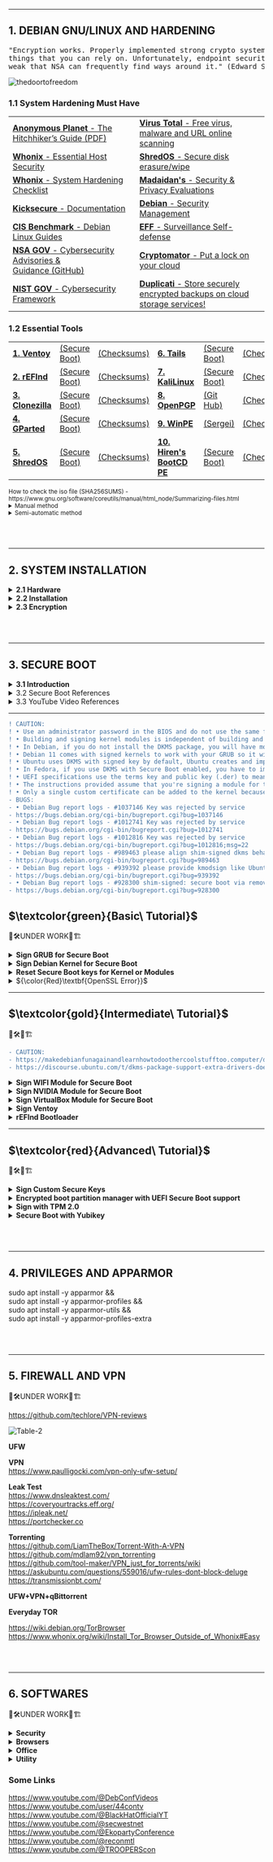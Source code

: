 <hr />

## 1. DEBIAN GNU/LINUX AND HARDENING

<pre>"Encryption works. Properly implemented strong crypto systems are one of the few
things that you can rely on. Unfortunately, endpoint security is so terrifically
weak that NSA can frequently find ways around it." (Edward Snowden)</pre>				

![thedoortofreedom](https://github.com/RENANZG/My-Debian-GNU-Linux/assets/53377291/f24266c3-b530-4586-adaa-55bbd808f7eb)

### 1.1 System Hardening Must Have

<table>
  <tr>
   <td><a href="https://anonymousplanet.org/" target="_blank"><b>Anonymous Planet</b> - The Hitchhiker’s Guide</a><a href="https://anonymousplanet.org/export/guide.pdf" target="_blank">&nbsp(PDF)</a></td>
   <td><a href="https://www.virustotal.com/gui/home/upload" target="_blank"><b>Virus Total</b> - Free virus, malware and URL online scanning</a></td>
  </tr>
   <tr>
  <td><a href="https://www.whonix.org/wiki/Essential_Host_Security" target="_blank"><b>Whonix</b> - Essential Host Security</a></td>
  <td><a href="https://github.com/PartialVolume/shredos.x86_64" target="_blank"><b>ShredOS</b> - Secure disk erasure/wipe</a></td>
  </tr>
  <tr>
  <td><a href="https://www.whonix.org/wiki/System_Hardening_Checklist" target="_blank"><b>Whonix</b> - System Hardening Checklist</a></td>
  <td><a href="https://madaidans-insecurities.github.io/"><b>Madaidan's</b> - Security & Privacy Evaluations</a></td>
  </tr>
  <tr>
  <td><a href="https://www.kicksecure.com/wiki/Documentation" target="_blank"><b>Kicksecure</b> - Documentation</a></td>
    <td><a href="https://wiki.debian.org/SecurityManagement" target="_blank"><b>Debian</b> - Security Management</a></td>
  </tr>
  <tr>
  <td><a href="https://www.cisecurity.org/benchmark/debian_linux" target="_blank"><b>CIS Benchmark</b> - Debian Linux Guides</a></td>
  <td><a href="https://ssd.eff.org/" target="_blank"><b>EFF</b> - Surveillance Self-defense</a></td>
  </tr>
  <tr>
  <td><a href="https://www.nsa.gov/Press-Room/Cybersecurity-Advisories-Guidance" target="_blank"><b>NSA GOV</b> - Cybersecurity Advisories & Guidance</a><a href="https://github.com/nsacyber" target="_blank">&nbsp(GitHub)</a></td>
  <td><a href="https://cryptomator.org/" target="_blank"><b>Cryptomator</b> - Put a lock on your cloud</a></td>
  </tr>
  <tr>
  <td><a href="https://www.nist.gov/cyberframework" target="_blank"><b>NIST GOV</b> - Cybersecurity Framework</a></td>
  <td><a href="https://www.duplicati.com/" target="_blank"><b>Duplicati</b> - Store securely encrypted backups on cloud storage services!</a></td>
    </tr>
</table>

### 1.2 Essential Tools

<table>
  <tr>
    <td><a href="https://www.ventoy.net/en/download.html" target="_blank"><b>1. Ventoy</b></a></td>
    <td><a href="https://www.ventoy.net/en/doc_secure.html" target="_blank">(Secure Boot)</a></td>
    <td><a href="https://www.ventoy.net/en/download.html" target="_blank">(Checksums)</a></td>
     <td><a href="https://tails.net/news/new_domain/index.en.html" target="_blank"><b>6. Tails</b></a></td>
    <td><a href="https://tails.net/contribute/design/UEFI/archive/" target="_blank">(Secure Boot)</a></td>
    <td><a href="https://tails.net/install/index.en.html" target="_blank">(Checksums)</a></td>
  </tr>
<tr>
   <td><a href="http://www.rodsbooks.com/refind/getting.html" target="_blank"><b>2. rEFInd</b></a></td>
    <td><a href="http://www.rodsbooks.com/refind/secureboot.html" target="_blank">(Secure Boot)</a></td>
    <td><a href="https://sourceforge.net/p/refind/code/ci/master/tree/" target="_blank">(Checksums)</a></td> 
    <td><a href="https://www.kali.org/get-kali/#kali-installer-images" target="_blank"><b>7. KaliLinux</b></a></td>
    <td><a href="" target="_blank">(Secure Boot)</a></td>
    <td><a href="" target="_blank">(Checksums)</a></td>
  </tr>
 <tr>
    <td><a href="https://clonezilla.org/downloads.php" target="_blank"><b>3. Clonezilla</b></a></td>
    <td><a href="https://clonezilla.org/downloads.php" target="_blank">(Secure Boot)</a></td>
    <td><a href="https://clonezilla.org/downloads.php" target="_blank">(Checksums)</a></td>
    <td><a href="https://www.openpgp.org/software/" target="_blank"><b>8. OpenPGP</b></a></td>
    <td><a href="https://github.com/OpenPGP/openpgp.org" target="_blank">(Git Hub)</a></td>
    <td><a href="https://keys.openpgp.org/" target="_blank">(Checksums)</a></td>
  </tr>
  <tr>
    <td><a href="https://gparted.org/livecd.php" target="_blank"><b>4. GParted</b></a></td>
    <td><a href="https://gparted.org/download.php" target="_blank">(Secure Boot)</a></td>
    <td><a href="https://gparted.org/gpg-verify.php" target="_blank">(Checksums)</a></td>
    <td><a href="https://learn.microsoft.com/en-us/windows-hardware/manufacture/desktop/winpe-intro?view=windows-11" target="_blank"><b>9. WinPE</b></a></td>
    <td><a href="https://sergeistrelec.name/" target="_blank">(Sergei)</a></td>
    <td><a href="https://sergeistrelec.name/version_history_en.html" target="_blank">(Checksums)</a></td>
  </tr>
  <tr>
    <td><a href="https://github.com/PartialVolume/shredos.x86_64" target="_blank"><b>5. ShredOS</b></a></td>
    <td><a href="" target="_blank">(Secure Boot)</a></td>
    <td><a href="" target="_blank">(Checksums)</a></td>
    <td><a href="https://www.hirensbootcd.org/" target="_blank"><b>10. Hiren's BootCD PE</b></a></td>
    <td><a href="" target="_blank">(Secure Boot)</a></td>
    <td><a href="https://www.hirensbootcd.org/download/" target="_blank">(Checksums)</a></td>
   </tr>
</table>

<sub>
How to check the iso file (SHA256SUMS) - https://www.gnu.org/software/coreutils/manual/html_node/Summarizing-files.html  
<details>
<p></p><summary>Manual method</summary></p>  
<p>The SHA-256 checksum hashes in a file called SHA256SUMS in the same directory listing as the download page.</p>
<p>First open a terminal and go to the correct directory to check a downloaded iso file:  </p>
<p>cd download_directory  </p>
<p>Then run the following command from within the download directory.  </p>
<p>sha256sum name.iso  </p>
<p>sha256sum should then print out a single line after calculating the hash:  </p>
<p>sdd31231c0421be56f39c7a31245c423fgcc3b048ds321a3e83d2c4d714fa9a76 *name.iso  </p>
<p>Compare the hash (the alphanumeric string on left) that your machine calculated with the corresponding hash in the SHA256SUMS file.  </p>
</details>

</table>
<details>
<p><summary>Semi-automatic method</summary></p>  
<p>First download the SHA256SUMS and SHA256SUMS.gpg files to the same directory as the iso. Then run the following commands in a terminal.  </p>
<p>cd download_directory  </p>
<p>sha256sum -c SHA256SUMS 2>&1 | grep OK  </p>
<p>The sha256sum line should output a line such as:  </p>
<p>name.iso: OK  </p>
<p>If the OK for your file appears, that indicates the hash matches.  </p>
</details>  
</sub>

<br></br>

<hr />

## 2. SYSTEM INSTALLATION 

<details>
<summary><b>2.1 Hardware</b></summary>  
<p></p>

• Points to check:

2.1.1 Security		
https://en.wikipedia.org/wiki/Hardware-based_full_disk_encryption    
https://github.com/chipsec/chipsec    

2.1.2 Compatibility
https://linux-hardware.org    
https://github.com/morrownr/USB-WiFi    
https://ryf.fsf.org	
https://www.pine64.org/pinebook-pro
https://frame.work
https://www.powerpc-notebook.org		
	
2.1.3 Performance

2.1.4 Cost benefit

<p></p>
</details>  

<details>
<summary><b>2.2 Installation</b></summary>  
<p></p>

2.2.0 BIOS



2.2.1 Basic Installation Guide

• Using VirtualBox as training for newbies or to test ultra-advanced configurations
"How to Install Debian Linux in VirtualBox on Windows 10 | Beginners Guide | (Buster)"
https://www.youtube.com/watch?v=cx8GzudB6uE   

• Using QEMU    
https://www.qemu.org    
https://wiki.qemu.org/Hosts/Linux#Fedora_Linux_/_Debian_GNU_Linux_/_Ubuntu_Linux_/_Linux_Mint_distributions   

• Quick Installation Guide and Others
http://www.rodsbooks.com/linux-uefi   
https://wiki.debian.org/DontBreakDebian   
https://distrowatch.com    
https://distrowatch.com/table.php?distribution=debian   

2.2.2 Desktop interface

XFCE vs LXQt - Lightweight Linux Desktop Environments   
https://www.youtube.com/watch?v=cs8JW3zDDoI   


2.2.3 Debootstrap    
• Debootstrap    
https://wiki.debian.org/Debootstrap    
• Debian 11.0 Debootstrap | Debian Command Line Install Guide    
https://www.youtube.com/watch?v=oKnkOwdysNs    
• Debian 11.4 ZFS Bootstrap | Debian ZFS Command Line Installation    
https://www.youtube.com/watch?v=7F7Ch-ZkiQU    
• Nilsmeyer - An ansible role for bootstrapping new Debian based systems, including setting up partitions, file systems, encryption (luks), RAID and LVM    
https://github.com/nilsmeyer/ansible-debootstrap    
• Linux Dabbler - Scripts to run after installing debian  
https://github.com/linuxdabbler/debian-install-scripts  


&nbsp; &nbsp; &nbsp; 2.2.3.1 File system: EXT4, XFS, BTRFS AND ZFS    
&nbsp; &nbsp; &nbsp; ![Table-1](https://github.com/RENANZG/My-Debian-GNU-Linux/assets/53377291/c66a4ac6-d9ed-41ea-aaea-60b10e94e5f9)

<br></br>
</details>  

<details>
<summary><b>2.3 Encryption</b></summary> 
<p></p>
	

2.3.1 Encryption    
https://wiki.archlinux.org/title/Security      
https://wiki.archlinux.org/title/Data-at-rest_encryption    
https://en.wikipedia.org/wiki/Disk_encryption#Implementations    
https://csrc.nist.gov/Projects/cryptographic-module-validation-program/fips-140-2   	

2.3.2 Partitioning scenarios: advantages and disadvantages    
https://wiki.archlinux.org/title/dm-crypt/Encrypting_an_entire_system  
https://wiki.archlinux.org/title/dm-crypt/Device_encryption#top-page   

2.3.4 EFI + ENCRYPTED BOOT with USB Key (removable medium) 
-UNDER WORK-

https://tqdev.com/2022-luks-with-usb-unlock   


"Install debian 9 stretch on one encrypted btrfs partition including /boot and booting if via EFI"
https://github.com/rob31415/cryptBoot  

https://github.com/stupidpupil/https-keyscript    

2.3.4 Key File Encryption with USB Key    
-UNDER WORK-
https://github.com/aomgiwjc/Unix-Bootstrap-Installs/wiki/
https://github.com/aomgiwjc/Unix-Bootstrap-Installs.wiki.git
https://cloudkid.fr/unlock-a-luks-partition-with-a-usb-key
https://blog.fidelramos.net/software/unlock-luks-usb-drive
https://www.willhaley.com/blog/unlock-luks-volumes-with-usb-key
https://www.dwarmstrong.org/fde-debian
https://www.cyberciti.biz/hardware/cryptsetup-add-enable-luks-disk-encryption-keyfile-linux





<br></br>
</details>  

<br></br>

<hr />

## 3. SECURE BOOT 

<details>
<summary><b>3.1 Introduction</b></summary>  
<p></p>

    "Most modern systems will ship with SB enabled - they will not run any unsigned code by default, but it is possible to change the firmware configuration to either disable SB or to enroll extra signing keys." "The whole point of Secure Boot is to prevent malware from gaining control of the computer. Therefore, when booting with Secure Boot active, Fedora 18 and later, Ubuntu 16.04 and later, and probably other distributions restrict actions that some Linux users take for granted. For instance, Linux kernel modules must be signed, which complicates use of third-party kernel drivers, such as Nvidia's and AMD/ATI's proprietary video drivers. More recent kernels may, if Secure Boot is active, also check that they were launched from a boot loader that honors Secure Boot, and shut down if this was not the case.    
    To launch a locally-compiled kernel, you must sign it with a MOK and register that MOK with the system. (In both cases, you can register a hash rather than sign the binary; but this approach results in an ever-growing database in NVRAM, which is undesirable.) The extent of such restrictions is entirely up to those who develop and sign the boot loader launched by Shim and the kernel launched by that boot loader, though. Some distributions ship kernels that are relatively unencumbered by added security restrictions.  
    As a practical matter, if you want to use Shim, you have two choices: You can run a distribution that provides its own signed version of Shim, such as Fedora 18 or later or Ubuntu 12.10 or later; or you can run a signed version from such a distribution or from another source, add your own MOK, and sign whatever binaries you like. This first option is quite straightforward if you happen to want to use a distribution that ships with Shim, and it requires little extra elaboration." "If you want to build and run your own kernel (e.g. for development or debugging), then you will obviously end up making binaries that are not signed with the Debian key. If you wish to use those binaries, you will need to either sign them yourself and enroll the key used with MOK or disable SB."    
<p></p>
</details>  

<details>
<summary>3.2 Secure Boot References</summary>  
<ul>
BASIC:
<li>https://www.rodsbooks.com/efi-bootloaders</li>
<li>https://www.rodsbooks.com/efi-bootloaders/secureboot.html</li>
<li>https://www.rodsbooks.com/efi-bootloaders/controlling-sb.html</li>
<li>https://ubuntu.com/blog/how-to-sign-things-for-secure-boot</li>
<li>https://wiki.ubuntu.com/UEFI/SecureBoot/DKMS</li>
<li>https://help.ubuntu.com/community/DKMS</li>
<li>https://wiki.debian.org/SecureBoot</li>
<li>https://github.com/sitmsiteman/secure-boot-in-debian-based-distro</li>
<li>https://github.com/Batu33TR/secureboot-mok-keys</li>
<li>https://github.com/M-P-P-C/Signing-an-Ubuntu-Kernel-for-Secure-Boot</li>
<li>https://medium.com/@vvvrrooomm/practical-secure-boot-for-linux-d91021ae6471</li>
<li>https://www.lastdragon.net/?p=2513</li>

ADVANCED:
<li>https://uefi.org</li>
<li>https://www.intel.com/content/www/us/en/developer/articles/tool/unified-extensible-firmware-interface.html</li>
<li>https://www.kernel.org/doc/html/v4.15/admin-guide/module-signing.html</li>
<li>https://www.kernel.org/doc./html/latest/admin-guide/module-signing.html</li>
<li>https://docs.oracle.com/en/operating-systems/oracle-linux/secure-boot/toc.htm#Table-of-Contents</li>
<li>https://access.redhat.com/documentation/en-us/red_hat_enterprise_linux/9/html/managing_monitoring_and_updating_the_kernel/signing-a-kernel-and-modules-for-secure-boot_managing-monitoring-and-updating-the-kernel</li>
<li>https://ubs_csse.gitlab.io/secu_os/tutorials/linux_secure_boot.html</li>
<li>https://wiki.archlinux.org/title/Unified_Extensible_Firmware_Interface/Secure_Boot</li>
<li>https://wiki.archlinux.org/title/GRUB/EFI_examples#top-page</li>
<li>https://wiki.archlinux.org/title/Signed_kernel_modules</li>
<li>https://wiki.gentoo.org/wiki/Signed_kernel_module_support</li>
<li>https://stack.nexedi.com/P-VIFIB-Enhanced.UEFI.Secure.Boot.Debian</li>
<li>https://manpages.debian.org/buster/openssl/config.5ssl.en.html</li>
<li>https://manpages.debian.org/stretch/keyutils/keyctl.1.en.html</li>
<li>https://manpages.debian.org/testing/pesign/pesign.1.en.html</li>
<li>https://manpages.debian.org/testing/libnss3-tools/index.html</li>
<li>https://www.openssl.org/docs/man1.0.2/man1/openssl-req.html</li>
<li>https://www.openssl.org/docs/man1.1.1/man1/req.html</li>
<li>https://www.openssl.org/docs/manmaster/man5/x509v3_config.html</li>
<li>https://www.kicksecure.com/wiki/Verified_Boot</li>
<li>https://0pointer.net/blog/authenticated-boot-and-disk-encryption-on-linux.html</li>
<li>https://github.com/nsacyber/TrustedSHIM</li>
<li>https://github.com/nsacyber/HIRS</li>
<li>https://askubuntu.com/questions/762254/why-do-i-get-required-key-not-available-when-install-3rd-party-kernel-modules</li>
<li>https://help.eset.com/efs/8.1/en-US/secure-boot.html</li>
<li>https://help.ggcircuit.com/knowledge/how-to-inject-custom-secure-boot-keys-example</li>
<li>https://blogs.oracle.com/linux/post/the-machine-keyring</li>
<li>https://paldan.altervista.org/signed-linux-kernel-deb-creation-how-to/?doing_wp_cron=1690057748.1645970344543457031250 </li>
<li>https://www.linuxjournal.com/content/take-control-your-pc-uefi-secure-boot</li>
</ul>
</details>  

<details>
<summary>3.3 YouTube Video References</summary>  
<ul>
<li><a href="https://www.youtube.com/watch?v=Mqh9o8YY2dg" target="_blank">Use UEFI Secure Boot NOW! (Trafotin)</a></li>
<li><a href="https://www.youtube.com/watch?v=WBemkwMHLJM" target="_blank">Best Practices for UEFI Secure Boot Customization (UEFIForum)</a></li>
<li><a href="https://www.youtube.com/watch?v=jtLQ8SzfrDU" target="_blank">Secure Boot from A to Z (The Linux Foundation)</a></li>
<li><a href="https://www.youtube.com/watch?v=_3mwK6AXo_k" target="_blank">Secure Boot. In Debian. In Buster. Really (DebConf Videos)</a></li>
</ul>
</details> 

-------------------------------------------------------------------------

```diff
! CAUTION:
! • Use an administrator password in the BIOS and do not use the same for disk encryption.
! • Building and signing kernel modules is independent of building and signing your own kernel.
! • In Debian, if you do not install the DKMS package, you will have more work to create the X.509 keys or OpenSSL keys, import the keys with sbsigntool or mokutil, sign the kernel or the kernel module file with sbsigntool or sign-file, respectively.
! • Debian 11 comes with signed kernels to work with your GRUB so it will most likely not be necessary to sign the kernel that includes Debian, however any foreign kernel or compiled from its source www.kernel.org must be signed or will not be able to load.
! • Ubuntu uses DKMS with signed key by default, Ubuntu creates and imports mok key during system installation.
! • In Fedora, if you use DKMS with Secure Boot enabled, you have to import the DKMS sign key with mokutil --import /var/lib/dkms/mok.pub and reboot to enroll the key. In Fedora the mok.pub and mok.key keys are created and module is signed by DKMS, but only if openssl package is installed.
! • UEFI specifications use the terms key and public key (.der) to mean the public part of the key pair, or the X.509 certificate. However, in OpenSSL, the term key is the private key (.priv) that's used for signing. Thus, all Secure Boot keys must be X.509 keys and not OpenSSL keys.
! • The instructions provided assume that you're signing a module for the currently running kernel. If you're signing a module for a different kernel, you must provide the path to the sign-file utility within the correct kernel version source. Otherwise, the signature type for the module for that kernel might not align correctly with the expected signature type.
! • Only a single custom certificate can be added to the kernel because the compressed size of the kernel's boot image can not increase. Do not add multiple certificates to the kernel boot image.
- BUGS:
- • Debian Bug report logs - #1037146 Key was rejected by service
- https://bugs.debian.org/cgi-bin/bugreport.cgi?bug=1037146
- • Debian Bug report logs - #1012741 Key was rejected by service
- https://bugs.debian.org/cgi-bin/bugreport.cgi?bug=1012741
- • Debian Bug report logs - #1012816 Key was rejected by service 
- https://bugs.debian.org/cgi-bin/bugreport.cgi?bug=1012816;msg=22
- • Debian Bug report logs - #989463 please align shim-signed dkms behaviour with Ubuntu  
- https://bugs.debian.org/cgi-bin/bugreport.cgi?bug=989463  
- • Debian Bug report logs - #939392 please provide kmodsign like Ubuntu does
- https://bugs.debian.org/cgi-bin/bugreport.cgi?bug=939392
- • Debian Bug report logs - #928300 shim-signed: secure boot via removable media path unavailable  
- https://bugs.debian.org/cgi-bin/bugreport.cgi?bug=928300  
```  

## $\textcolor{green}{Basic\ Tutorial}$

👷🛠️UNDER WORK🚧🏗    

<DIV class="section" id="VERDE">

<details>
<summary><b>Sign GRUB for Secure Boot</b></summary>  
<p></p>

<b>1.First steps </b>   


</details>

<details>
<summary><b>Sign Debian Kernel for Secure Boot</b></summary>  
<p></p>

<b>1.First steps </b>   

All the items below have to do with SecureBoot mode.

```bash
$ sudo mokutil --sb-state
SecureBoot enabled
```

If controlling the Secure Boot state through the EFI setup program is difficult, you can optionally use the mokutil utility to disable Secure Boot at the level of the Shim so that, although UEFI Secure Boot is enabled, no further validation takes place after the Shim is loaded.

What keys are on my system?
```bash
user@debian:~$ sudo mokutil --list-enrolled
or
$ sudo mokutil --list-enrolled | grep Subject:
```

Also the command <ins>modinfo</ins> prints the signature if available, for example:
```bash
$ sudo modinfo /lib/modules/6.1.0-11-amd64/kernel/mm/zsmalloc.ko 
```

<b>2.Place to auto-generated MOK</b>

MOK - Machine Owner Key

<details>
<summary><b>Introduction</b></summary>  
The use of mokutil that's most relevant to this page is to import a MOK. In this context, importing refers to storing a MOK in the computer's NVRAM, along with a flag to tell Shim and MokUtil that the MOK is there and ready to be enlisted when you next reboot the computer. Keys can be added and removed in the MOK list by the user, entirely separate from the distro CA key. Unlike Debian, Ubuntu has chosen to place their auto-generated MOK at "/var/lib/shim-signed/mok/", which some software--such as Oracle's virtualbox package -expect to be present. Note that using this same location may result in future conflicts. Warning: The MOK.key file is extremely sensitive! An attacker who gains access to it could generate binaries that your computer would accept as authorized. You should change permissions to prevent unauthorized access, and ideally store it on an encrypted external storage medium and unplug it when you're not signing binaries.If you see the key there (consisting of the files MOK.der, MOK.pem and MOK.priv) then you can use these, rather than creating your own.
</details>

First make sure the key doesn't exist yet:
```bash
$ ls /var/lib/shim-signed/mok/
```
To create a folder to MOK key:
```bash
$ sudo mkdir -p /var/lib/shim-signed/mok/
```
You can choose another placcautione like "/etc/mok_key/" since there is no standard location at the moment.
```bash
$ sudo mkdir -p /etc/mok_key/
```

<b>3.Generating a new key</b>

Before you create the public and private key for signing the kernel, you need to access the folder you created to be the destination of the keys. Then create the public (mokcertificate.der) and private key (moksigningkey.priv) with one-time password for signing the kernel

```bash
$ cd /var/lib/shim-signed/mok/
$ sudo openssl req -config $(openssl version -d) -new -x509 -newkey rsa:2048 -keyout MOK.priv -outform DER -out MOK.der -days 36500 -subj "/CN=ShimSigned/"

```
```bash
$ sudo openssl x509 -in MOK.der -inform DER -outform PEM -out MOK.pem
$ ls -l 
total 12
-rw-r--r-- 1 root root  787  MOK.der
-rw-r--r-- 1 root root 1123  MOK.pem
-rw------- 1 root root 1854  MOK.priv
$ sudo chmod 600 /var/lib/shim-signed/mok/*
```

This commands will create both the private and public part of the certificate to sign things. You need both files to sign; and just the public part (MOK.der) to enroll the key in Shim.

To read the certificate file in a human readable format, use
```bash
$ sudo openssl x509 -in /var/lib/shim-signed/mok/MOK.pem -noout -text 
```

Another example of key generation:
```bash
$ sudo openssl req -x509 -new -nodes -utf8 -sha512 -days 3650 -batch -config /etc/ssl/x509.conf -outform DER -out /etc/ssl/certs/pubkey.der -keyout /etc/ssl/certs/priv.key
$ sudo openssl x509 -inform DER -in /etc/ssl/certs/pubkey.der -out /etc/ssl/certs/pubkey.pem
```

--------------------------------------------------------------
<b>4.Enrolling your key im Shim</b>

Enroll the key to your installation:

```bash
$ cd /var/lib/shim-signed/mok/
$ sudo mokutil --import MOK.der
```
You will be asked for a one-time <b>password (remember it and type it correctly)</b>, you will just use it to confirm your key selection in the next step (you won't need this password beyond this point, though), so choose any.

Recheck your key will be prompted on next boot
```bash
$ sudo mokutil --list-new
```

<b>5.Restart and finsh the process</b>

Restart your system. Changes to the MOK keys may only be confirmed directly from the`bash at boot time. You will encounter a blue screen of a tool called MOKManager. Select "Enroll MOK" and then "View key". Make sure it is your key you created in step 3. Afterwards continue the process and you must enter the password which you provided in step 4. Continue with booting your system.

Verify your key is already enrolled, if the MOK was loaded correctly, with:
```bash
$ sudo mokutil --test-key /var/lib/shim-signed/mok/MOK.der
```

<b>6.Sign your installed kernel or modules</b>

<DIV class="subsection" id="6.1" >
<details>
<summary><b>6.1 Modern Method: </b> Signing the Debian kernel and modules with DKMS</summary> 

Building Debian kernel modules with DKMS. The dkms frameworks allows building kernel modules "on the fly" on the local system instead of building them centrally on the Debian infrastructure, DKMS could automatically sign kernel updated modules. If you install the kernel modules through the apt repository, chances are that modules have already been signed by the DKMS signing key. In that case, the traditional method won't work. And the thing you only need to do is to enroll the DKMS signing key into your machine. On systems that use SecureBoot, you will need a Machine Owner Key (MOK) to load DKMS modules. Generate it, enroll it, sign modules with it and then you will be able to load the signed modules. 

In Debian, it depends on the dkms package:
```bash
$ sudo apt install dkms
```
In order for dkms to automatically sign kernel modules, it must be told which key to sign the module with. This is done by adding two configuration values to "/etc/dkms/framework.conf", adjusting paths as required:

  mok_signing_key="/var/lib/shim-signed/mok/MOK.priv"
  mok_certificate="/var/lib/shim-signed/mok/MOK.der"

<\details>

<DIV class="subsubsection" id="6.2.1">
<details>
<summary><b>DKMS Sign Helper Script</b></summary>  
<p></p>
If these values are provided and dkms is able to build modules but does not attempt to sign them, then it is likely that sign_tool is missing. This is more common in older and/or custom kernels.
In "/etc/dkms/framework.conf", add:
```bash
sign_tool="/etc/dkms/sign_helper.sh"
```
Create "/etc/dkms/sign_helper.sh" with:
```bash
/lib/modules/"$1"/build/scripts/sign-file sha512 /root/.mok/client.priv /root/.mok/client.der "$2"
```
Set Linux kernel info variables
```bash
$ VERSION="$(uname -r)"
$ SHORT_VERSION="$(uname -r | cut -d . -f 1-2)"
$ MODULES_DIR=/lib/modules/$VERSION
$ KBUILD_DIR=/usr/lib/linux-kbuild-$SHORT_VERSION
```
<\details> 

<DIV class="subsubsection" id="6.2.2">
<details>
<summary>Making DKMS modules signing by DKMS signing key usable with the secure boot</summary>  
<p></p>
If you install the kernel modules through the apt repository, chances are that modules have already been signed by the DKMS signing key. In that case, the traditional method won't work. And the thing you only need to do is to enroll the DKMS signing key into your machine. Here is how we can do that:

First, use the method mentioned in Verifying if a module is signed to check if the modules are signed by DKMS signing key.

Next, find the location of the mok signing key and mok certificate. You can view the location in /etc/dkms/framework.conf, and the default location is /var/lib/dkms.

Then, run the following command to enroll the key into the machine:
```bash
$ sudo mokutil --import /var/lib/dkms/mok.pub # prompts for one-time password and /var/lib/mok.pub can be changed, if mok certificate isn't located there.
$ sudo mokutil --list-new # recheck your key will be prompted on next boot

<rebooting machine then enters MOK manager EFI utility: enroll MOK, continue, confirm, enter password, reboot>

$ sudo dmesg | grep cert # verify your key is loaded
```
<\details> 
</DIV>
</DIV>
</DIV>

<DIV class="subsection" id="6.2">  
<details>  
<summary><b>6.2 Traditional Method:</b> signing the Debian kernel with sbsigntool</summary>  
<p></p>

Building and signing modules is independent of building and signing your own kernel (vmlinuz). To sign a custom kernel or any other EFI binary you want to have loaded by Shim, you’ll need to use a different command: sbsign (PEM). In this case, we’ll need the certificate in a different format, <ins>mokutil</ins> needs DER, <ins>sbsign</ins> needs PEM. Convert the certificate into PEM (.der to .pem), for example:
```
$ sudo openssl x509 -in MOK.der -inform DER -outform PEM -out MOK.pem
```
For example, use it to sign our Kernel:
```
$ sudo sbsign --key MOK.priv --cert MOK.pem "/boot/vmlinuz-$VERSION" --output "/boot/vmlinuz-$VERSION.tmp"
$ sudo mv "/boot/vmlinuz-$VERSION.tmp" "/boot/vmlinuz-$VERSION"
```
For example, use it to sign our EFI binary:
```
$ sudo sbsign --key MOK.priv --cert MOK.pem grubx64.efi --output grubx64.efi.signed
$ sudo mv "grubx64.efi.signed" "grubx64.efi"
```

Sign the installed Kernel using the key created according to the location you gave it, this will create a new signed vmlinuz. Sign vmlinuz using sbsign and .pem certificate, it should be at /boot/vmlinuz-[KERNEL-VERSION]:

To check your Kernel version, you can also use the command:
```
$ uname -r
6.1.0-12-amd64
```
Signing vmlinuz (kernel) using sbsign:
```
$ sudo sbsign --key MOK.priv --cert MOK.pem /boot/vmlinuz-[KERNEL-VERSION] --output /boot/vmlinuz-[KERNEL-VERSION].signed
```
For example
```
$ sudo sbsign --key /var/lib/shim-signed/mok/MOK.priv --cert /var/lib/shim-signed/mok/MOK.pem "/boot/vmlinuz-6.1.0-12-amd64" --output "/boot/vmlinuz-6.1.0-12-amd64.signed"
```
alternatively:
```
$ cd /var/lib/shim-signed/mok/
$ sudo sbsign --key MOK.priv --cert MOK.pem "/boot/vmlinuz-[KERNEL-VERSION] --output "/boot/vmlinuz-[KERNEL-VERSION].signed"
```
Remove the unsigned one and restore the original name of the signed one, this will create a new signed vmlinuz: 
```
$ sudo mv "/boot/vmlinuz-6.1.0-12-amd64.signed" "/boot/vmlinuz-6.1.0-12-amd64"
```
Update your grub-config
```
$ sudo update-grub
```
Reboot your system and select the signed kernel. Now your system should run under a signed kernel and upgrading GRUB2 works again. If you want to upgrade the custom kernel, you can sign the new version easily by following above steps again from step seven on. Thus BACKUP the MOK-keys (MOK.der, MOK.pem, MOK.priv) in an encrypted device.  

Verifying if a module is signed. The command modinfo prints the signature if available, for example:
```
$ sudo modinfo /boot/vmlinuz-6.1.0-12-amd64
```
Others commands
```
$ sudo dmesg | grep cert
$ sudo sbverify --list /boot/vmlinuz-6.1.0-12-amd64
$ sudo sbverify --cert /etc/mok_key/mok.crt /boot/vmlinuz-6.1.0-12-amd64
```
<p></p>
</details>  
</DIV>
</DIV>
</DIV>  

<details>
<summary><b>Reset Secure Boot keys for Kernel or Modules</b></summary>  
<p></p>
Reset Key for Kernel
---UNDER WORK---
https://www.rodsbooks.com/efi-bootloaders/controlling-sb.html#setuputil

"The ASUS permits to you restore the default keys, so this isn't really vital if you're starting from the factory defaults with this model; but if yours doesn't offer such a reset-to-defaults option or if you've modified the keys, saving them may be prudent. As the name implies, this option also erases all your Secure Boot keys. (It does not erase your MOKs, though.)"

**Reset MOK Keys for Modules**
---UNDER WORK---
https://www.rodsbooks.com/efi-bootloaders/controlling-sb.html#key-revocation

```
$ sudo mokuitil --sb-state
  SecureBoot disabled
```
```
$ sudo mokutil --disable-validation
```
Backup. Exports to list (ideally store it on an encrypted external storage medium).
```
$ sudo mokutil --export
```
To remove all (MOKs being a list and not just a single MOK, you can make the shim trust keys from several different vendors, allowing dual and multi-boot)
```
$ sudo mokutil --reset --mok
```
```
$ sudo mokutil --reset
```
To remove one key, first show all keys.
```
$ sudo ls -1 MOK*
```
Shows you keys enrolled.
```
$ sudo mokutil --list-enrolled | grep Subject:
```
Delete those not enrolled to maintain secure boot.
```
$ sudo mokutil --delete MOK-0001.der
```
Uninstall the modules, if it was made with script "make".
```
$ cd ~/realtekwifi
$ sudo make uninstall
```
or
```
sudo rmmod 8192eu
sudo rmmod rtl8xxxu
sudo dkms remove -m rtl8192eu -v 1.0
```
or
```
sudo lshw -C network
```
Reset de modules and unload them in Kernel
```
$ sudo depmod -a -v
$ sudo update-initramfs -u -k all
```
</details>   

<details>
<summary> ${\color{Red}\textbf{OpenSSL Error}}$ </summary>

<p></p>

Error 1 - No such file
<pre>
At main.c:298:
- SSL error:FFFFFFFF80000002:system library::No such file or directory: ../crypto/bio/bss_file.c:67
- SSL error:10000080:BIO routines::no such file: ../crypto/bio/bss_file.c:75
</pre>
Error 2 - Unable to get passphrase
<pre>
At main.c:170:
- SSL error:07880109:common libcrypto routines::interrupted or cancelled: ../crypto/passphrase.c:184
- SSL error:07880109:common libcrypto routines::interrupted or cancelled: ../crypto/passphrase.c:184
- SSL error:1C80009F:Provider routines::unable to get passphrase: ../providers/implementations/encode_decode/decode_epki2pki.c:96
- SSL error:07880109:common libcrypto routines::interrupted or cancelled: ../crypto/passphrase.c:184
- SSL error:04800068:PEM routines::bad password read: ../crypto/pem/pem_pkey.c:155
sign-file: /var/lib/shim-signed/mok/MOK.priv: Success
</pre>

<b>Possible Causes</b>
Certificate or key are missing. That statement is telling us one of both files that DKMS or OpenSSL.conf are looking for are not where it is looking. Another possibility is that to sign a custom kernel or any other EFI binary you want to have loaded by shim, you’ll need to use a different command: sbsign or mokutil. Unfortunately, we’ll need the certificate in a different format in this case, <ins>mokutil</ins> needs DER, <ins>sbsign</ins> needs PEM. Convert the certificate into PEM (.der to .pem).

Under normal conditions, when CONFIG_MODULE_SIG_KEY is unchanged from its default, the kernel build will automatically generate a new keypair using openssl if one does not exist in the file:

certs/signing_key.pem
during the building of vmlinux (the public part of the key needs to be built into vmlinux) using parameters in the:

certs/x509.genkey
file (which is also generated if it does not already exist).

It is strongly recommended that you provide your own x509.genkey file.

As long as the signing key is enrolled in shim and does not contain the Object Identifier (OID) from earlier (since that limits the use of the key to kernel module signing), the binary should be loaded just fine by shim. 

Cause 1

Wrong syntax of sign-file

```bash
$ sudo scripts/sign-file sha512 kernel-signkey.priv kernel-signkey.x509 module.ko
```

https://www.kernel.org/doc/html/v4.15/admin-guide/module-signing.html

Cause 2

This is where Debian places openssl.cnf for the OpenSSL they provide:

<pre>
$ openssl version -d
OPENSSLDIR: "/usr/lib/ssl"
$ ls -l /usr/lib/ssl
lrwxrwxrwx 1 root root   mmm 30 mm:mm openssl.cnf -> /etc/ssl/openssl.cnf
$ ls -l /etc/ssl/
-rw-r--r-- 1 root root   mmm 30 mm:mm openssl.cnf
</pre>

It is kind of buried in OpenSSL source code for apps.c, load_config and what happens when openssl.cnf is NULL (i.e., no -config option or OPENSSL_CONF envar). When openssl.cnf is NULL and no overrides, then OPENSSLDIR is used.

Cause 2

Wrong syntax of OpenSSL

*Man Page OpenSSL:    
<a href="https://www.openssl.org/docs/man1.0.2/man1/openssl-req.html">Man OpenSSL</a>   
```bash
$ sudo openssl req -x509 -new -nodes -utf8 -sha256 -days 36500 -batch -config openssl.cnf -outform DER -out MOK.der -keyout MOK.priv
$ sudo openssl req -x509 -new -nodes -utf8 -sha256 -days 36500 -batch -outform DER -out MOK.der -keyout MOK.priv
$ sudo openssl req -x509 -new -nodes -utf8 -sha256 -days 36500 -batch -config openssl.cnf -outform DER -out MOK.der -keyout MOK.priv
$ sudo openssl req -x509 -new -nodes -utf8 -sha256 -days 36500 -batch -outform DER -out MOK.der -keyout MOK.priv
```
*Ubuntu:    
<a href="https://ubuntu.com/blog/how-to-sign-things-for-secure-boot">https://ubuntu.com/blog/how-to-sign-things-for-secure-boot</a>   

```bash
$ sudo openssl req -config ./openssl.cnf -new -x509 -newkey rsa:2048 -nodes -days 36500 -outform DER -keyout "MOK.priv" -out "MOK.der"
```

*Debian:    
<a href="https://wiki.debian.org/SecureBoot">https://wiki.debian.org/SecureBoot</a>

```cosole
$ sudo openssl req -new -x509 -newkey rsa:2048 -keyout MOK.priv -outform DER -out MOK.der -days 36500 -subj "/CN=My Name/"
$ sudo openssl x509 -inform der -in MOK.der -out MOK.pem
```

*Fedora:    
<a href="https://docs.fedoraproject.org/en-US/quick-docs/kernel-build-custom/">https://docs.fedoraproject.org/en-US/quick-docs/kernel-build-custom/</a>

```bash
$ sudo openssl req -new -x509 -newkey rsa:2048 -keyout "key.pem" -outform DER -out "cert.der" -nodes -days 36500 -subj "/CN=<your name>/"
```

<b>Solutions</b>

Solution 1:

```bash
$ sudo dpkg -S sign-file
```

Solution 2:

Location

```bash
$ openssl version -d
```

You can use strace (man strace) to check the configuration file being used while generating the self-signed certificate.

```bash
$ strace -e trace=open,openat -o /tmp/strace.log.0 openssl req \
-newkey rsa:2048 -x509 -nodes -keyout localhost.key \
-new -out localhost.crt
$ grep "openssl.cnf" /tmp/strace.log.0
openat(AT_FDCWD, "/etc/pki/tls/openssl.cnf", O_RDONLY) = 3
sudo cat /etc/ssl/openssl.cnf
openssl_conf = openssl_init from /etc/ssl/openssl.cnf
```

To override system default with user level environment. An empty file will do:
```
touch ~/.openssl.cnf
```
BASH define & export:
```
export OPENSSL_CONF=~/.openssl.cnf
```
Wrap application within a script:
```
export OPENSSL_CONF=/dev/null
```


Solution 3: 
 
Rescue if install/build fails in previous step

```bash
$ sudo apt-get install -f
$ sudo dpkg-reconfigure broadcom-sta-dkms
```

<p></p>

</details>

<p></p>

-------------------------------------------------------------------------------------------------

## $\textcolor{gold}{Intermediate\ Tutorial}$  

<p></p>


👷🛠️🚧🏗  

```diff
- CAUTION:
- https://makedebianfunagainandlearnhowtodoothercoolstufftoo.computer/doku.php?id=start:issecurebootworking
- https://discourse.ubuntu.com/t/dkms-package-support-extra-drivers-does-not-work-in-ubuntu-22-10-install-media/31655
```
<details>
<summary><b>Sign WIFI Module for Secure Boot</b></summary>  
<p></p>

How to get WiFi Module signed for Secure Boot

Mandatory packages: <code>openssl</code>, <code>sign-file</code> and <code>mokutil</code>.

If you are going to compile the module in the kernel, usually the maintainer will indicate the packages to be installed beforehand. For example, you will need to install "make", "gcc", "kernel headers", "kernel build essentials", and "git".

```bash
$ sudo apt get install git make gcc build-essential linux-image-$(uname -r|sed 's,[^-]*-[^-]*-,,') linux-headers-$(uname -r|sed 's,[^-]*-[^-]*-,,')
```

Brief - Sign with Sign-file

<pre>
1- Enable Secure Boot
2- Install a driver		
3- Generate a key		
4- Sign the modulese		
5- Import
6- Reboot and enroll
</pre>

1. Check if secure boot is enabled. When Secure Boot is disabled, the shimx64.efi will just directly load the real grubx64.efi bypassing all the Secure Boot steps, including loading the MOK. With the MOK not loaded, the kernel will have no way to recognize the signature on your module as valid. And with Secure Boot disabled, a signed module with an invalid signature is rejected, while unsigned modules only get a warning and a taint mark on any future oops/panic messages.


```bash
$ sudo mokutil --sb-state
SecureBoot enabled
```

You can create a personal public/private RSA key pair to sign the kernel modules. You can chose to store the key/pair, for example, in the <ins>/var/lib/shim-signed/mok/</ins> directory. Then create a new pair of private key (MOK.priv) and public key (MOK.der).

```bash
$ sudo mkdir -p var/lib/shim-signed/mok
$ sudo openssl req -config /usr/lib/ssl/openssl.cnf -new -x509 -newkey rsa:2048 -nodes -days 36500 -outform DER -keyout "/var/lib/shim-signed/mok/MOK.priv" -out "/var/lib/shim-signed/mok/MOK.der" -subj "/CN=MODULE/"
$ ls -l /var/lib/shim-signed/mok/
total 8
-rw-r--r-- 1 root root  779 MOK.der
-rw------- 1 root root 1704 MOK.priv
$ sudo chmod 600 /var/lib/shim-signed/mok/*
```

2. Enroll the public key (MOK.der) to MOK (Machine Owner Key) by entering the command:
```bash
$ sudo mokutil --import /var/lib/shim-signed/mok/MOK.der
input password:
input password again:
```
Recheck if your key will be prompted on next boot:
```bash
$ sudo mokutil --list-new
```

3. Reboot and check

The password in this step is a temporary use password you'll only need to remember for a few minutes. Reboot the machine. When the bootloader starts, you should see a screen asking you to press a button to enter the MOK manager EFI utility. Note that any external external keyboards won't work in this step. Select Enroll MOK in the first menu, then continue, and then select Yes to enroll the keys, and re-enter the password established in previous step. Then select OK to continue the system boot.

There are serveral commands to verify if your key "MODULE" is loaded and enrolled

```bash
$ sudo mokutil --test-key /var/lib/shim-signed/mok/MOK.der
$ sudo dmesg | grep cert
$ sudo dmesg | egrep 'integrity.*cert'
```

4. Sign the module 

Where was the module installed? In <ins>/lib/modules/$(uname -r)/kernel/drivers/*.ko</ins>
```bash
$ sudo modinfo -n rtw_8723d
  /lib/modules/6.1.0-13-amd64/kernel/drivers/net/wireless/realtek/rtw88/rtw_8723d.ko
```

For sing the module, depending on your platform, the exact location of `sign-file` might vary. In Debian 12 (Bookworm) it was in kernel generic <ins>/usr/src/linux-kbuild-$(uname -r | cut -d . -f 1-2)/scripts/sign-file</ins> .


To sign modules with your key, go to the directory containing the modules, and run

```bash
$ sudo su
~# cd /lib/modules/6.1.0-13-amd64/kernel/drivers/net/wireless/realtek/rtw88/
~# /usr/src/linux-kbuild-6.1/scripts/sign-file sha256 /var/lib/shim-signed/mok/MOK.priv /var/lib/shim-signed/mok/MOK.der rtw_8723d.ko
```

```bash
$ sudo --preserve-env=KBUILD_SIGN_PIN sh /usr/src/linux-kbuild-6.1/scripts/sign-file sha256 /var/lib/shim-signed/mok/MOK.priv /var/lib/shim-signed/mok/MOK.der /lib/modules/6.1.0-13-amd64/kernel/drivers/net/wireless/realtek/rtw88/rtw_8723d.ko
```
Other form
```bash
sudo --preserve-env=KBUILD_SIGN_PIN sh /usr/src/linux-kbuild-$(uname -r | cut -d . -f 1-2)/scripts/sign-file sha256 /var/lib/shim-signed/mok/MOK.priv $(modinfo -n rtw_8723d)
```
<sub>
Note: KBUILD_SIGN_PIN allows a passphrase or PIN to be passed to the sign-file utility when signing kernel modules, if the private key requires such.
</sub>

Verify it:
```bash
$ sudo modinfo rtw_8723d
(...)
signer:         Modules
sig_key:        XX:XX:XX:XX:XX:XX:XX:XX...
sig_hashalgo:   sha256
signature:      XX:XX:XX:XX:XX:XX:XX:XX...
(...)
```
or
```bash
$ tail $(modinfo -n rtw_8723d) | grep "Module signature appended" 
```

You could try load the modules
```bash
$ modprobe -v rtw_8723d
```
After any kernel module loading failure, you should check the dmesg output: it might include a more specific error message. In this case it is likely to indicate that a module signature failed a validity check.

```bash
$ sudo dmesg --since -1m
```

If the modules are needed to boot your machine, make sure to update the initramfs, e.g. using
```bash
$ sudo update-initramfs -k all -u
```

<br>

-------------------------------------------------------------------------------------------------

Building and signing modules is independent of building and signing your own kernel. To sign a custom kernel or any other EFI binary you want to have loaded by shim (PEM), you’ll need to use a different command: sbsign (PEM). In this case, we’ll need the certificate in a different format, <ins>mokutil</ins> needs DER, <ins>sbsign</ins> needs PEM. Convert the certificate into PEM (.der to .pem), for example:
```bash
$ sudo openssl x509 -in MOK.der -inform DER -outform PEM -out MOK.pem
```
For example, use it to sign our Kernel:
```bash
$ sudo sbsign --key MOK.priv --cert MOK.pem "/boot/vmlinuz-$VERSION" --output "/boot/vmlinuz-$VERSION.tmp"
$ sudo mv "/boot/vmlinuz-$VERSION.tmp" "/boot/vmlinuz-$VERSION"
```
For example, use it to sign our EFI binary:

```bash
$ sudo sbsign --key MOK.priv --cert MOK.pem my_binary.efi --output my_binary.efi.signed
```
As long as the signing key is enrolled in shim and does not contain the Object Identifier (OID) from earlier (since that limits the use of the key to kernel module signing), the binary should be loaded just fine by shim.

5.  VirtualBox Sign Helper Script

Future kernel updates would require the updated kernels to be signed again, so it makes sense to put the signing commands in a script that can be run at a later date as necessary (DKMS package could do it automatically).

```console
$ sudo touch /var/lib/shim-signed/modules/sign-modules
$ sudo nano /var/lib/shim-signed/modules/sign-modules

#!/bin/bash

for modfile in $(dirname $(modinfo -n <yourmodulehere>))/*.ko; do
  echo "Signing $modfile"
  /usr/src/linux-headers-$(uname -r)/scripts/sign-file sha256 \
                                /var/lib/shim-signed/modules/module.priv \
                                /var/lib/shim-signed/modules/module.der "$modfile"
done
```
Add execution permission, and run the script above as root from the /var/lib/shim-signed/modules/ directory.
```sh
$ sudo -i
$ cd /var/lib/shim-signed/modules
$ chmod 700 /var/lib/shim-signed/modules/sign-vbox-modules ./sign-vbox-modules
```
Load vboxdrv module and launch VirtualBox.
```bash
$ sudo modprobe vboxdrv
or
$ /sbin/modprobe vboxdrv 
```
<p></p>
</details> 

<details>
<summary><b>Sign NVIDIA Module for Secure Boot</b></summary>  
<p></p>

https://wiki.debian.org/DontBreakDebian#Don.27t_use_GPU_manufacturer_install_scripts    
https://github.com/NVIDIA/open-gpu-kernel-modules  
https://askubuntu.com/questions/1023036/how-to-install-nvidia-driver-with-secure-boot-enabled    
  
Download the latest driver from the NVIDIA website: https://www.geforce.com/drivers.

Create a new pair of private key (Nvidia.key) and public key (Nvidia.der) by running the command:

`openssl req -new -x509 -newkey rsa:2048 -keyout PATH_TO_PRIVATE_KEY -outform DER -out PATH_TO_PUBLIC_KEY -nodes -days 36500 -subj "/CN=Graphics Drivers"`
Example:

`openssl req -new -x509 -newkey rsa:2048 -keyout /home/itpropmn07/Nvidia.key -outform DER -out /home/itpropmn07/Nvidia.der -nodes -days 36500 -subj "/CN=Graphics Drivers"`

Enroll the public key (nvidia.der) to MOK (Machine Owner Key) by entering the command:

`sudo mokutil --import PATH_TO_PUBLIC_KE`
Example:

`sudo mokutil --import /home/itpropmn07/Nvidia.der`
This command requires you to create a password for enrolling. Afterwards, reboot your computer, in the next boot, when the system asks you to enroll, you enter the password you created in this step to enroll it. Read more: https://sourceware.org/systemtap/wiki/SecureBoot

For installing the NVidia driver for the first time, you need to disable the Nouveau kernel driver by entering the command:

`echo options nouveau modeset=0 | sudo tee -a /etc/modprobe.d/nouveau-kms.conf; sudo update-initramfs -u`

Reboot.

Install the driver by entering the command:

`sudo sh ./XXXXXX.run -s --module-signing-secret-key=PATH_TO_PRIVATE_KEY --module-signing-public-key=PATH_TO_PUBLIC_KEY`

where:

XXXXXX: name of file installer (downloaded from NVIDIA).

PATH_TO_PRIVATE_KEY: full path to private key. If you place it in your home folder, use /home/USER_NAME/ instead of ~.

PATH_TO_PUBLIC_KEY: full path to public key. If you place it in your home folder, use /home/USER_NAME/ instead of ~.

Example:

`sudo sh ./NVIDIA-Linux-x86_64-390.67.run -s --module-signing-secret-key=/home/itpropmn07/Nvidia.key --module-signing-public-key=/home/itpropmn07/Nvidia.der`

Done.
  
</details> 


<details>
<summary><b>Sign VirtualBox Module for Secure Boot</b></summary>  
<p></p>

How to get VirtualBox signed for Secure Boot

</details> 


<details>
<summary><b>Sign Ventoy</b></summary>  
https://www.ventoy.net/en/doc_secure.html

 
</details>   


<details>
<summary><b>rEFInd Bootloader</b></summary>  
<p></p>
https://wiki.ubuntu.com/EFIBootLoaders  

</details>   

<p></p>
<p></p>

------------------------------------------------------------------------------------------------

## $\textcolor{red}{Advanced\ Tutorial}$ 

👷🛠️🚧🏗  

<details>  
<summary><b>Sign Custom Secure Keys</b></summary>  
<p></p>
https://github.com/nsacyber/Hardware-and-Firmware-Security-Guidance/blob/master/secureboot/Linux.md  

</details>   


<details>  
<summary><b>Encrypted boot partition manager with UEFI Secure Boot support</b></summary>  
<p></p>
https://github.com/xmikos/cryptboot
https://github.com/kmille/cryptboot

</details>

<details>  
<summary><b>Sign with TPM 2.0</b></summary>  
<p></p>
https://github.com/squarooticus/efi-measured-boot  
https://github.com/osresearch/safeboot

</details>  

<details>  
<summary><b>Secure Boot with Yubikey</b></summary>  
<p></p>
https://github.com/DimanNe/secure-boot
https://github.com/sandrokeil/yubikey-full-disk-encryption-secure-boot-uefi

</details>

<br></br>

________________________________________________________________________________________

## 4. PRIVILEGES AND APPARMOR  



sudo apt install -y apparmor &&		
sudo apt install -y apparmor-profiles &&		
sudo apt install -y apparmor-utils && 		
sudo apt install -y apparmor-profiles-extra		


<br></br>
________________________________________________________________________________________

## 5. FIREWALL AND VPN  
👷🛠️UNDER WORK🚧🏗    

https://github.com/techlore/VPN-reviews    

![Table-2](https://github.com/RENANZG/My-Debian-GNU-Linux/assets/53377291/fa40cda5-c6f5-4f87-914f-937cc70e44de)

**UFW**  

**VPN**  
https://www.paulligocki.com/vpn-only-ufw-setup/  

**Leak Test**  
https://www.dnsleaktest.com/   
https://coveryourtracks.eff.org/  
https://ipleak.net/  
https://portchecker.co  

**Torrenting**  
https://github.com/LiamTheBox/Torrent-With-A-VPN  
https://github.com/mdlam92/vpn_torrenting  
https://github.com/tool-maker/VPN_just_for_torrents/wiki  
https://askubuntu.com/questions/559016/ufw-rules-dont-block-deluge  
https://transmissionbt.com/  

**UFW+VPN+qBittorrent**  

  
**Everyday TOR**  

https://wiki.debian.org/TorBrowser		
https://www.whonix.org/wiki/Install_Tor_Browser_Outside_of_Whonix#Easy   

<br></br>

_______________________________________________________________________

## 6. SOFTWARES  
👷🛠️UNDER WORK🚧🏗    

<DIV>
<details>  
<summary><b>Security</b></summary>  

sudo apt install -y keepassxc   
sudo apt install -y zulucrypt-gui   
sudo apt install -y gtkhash   
sudo apt install -y bleachbit   
sudo apt install -y nwipe   
sudo apt install -y p7zip-rar   
sudo apt install -y rfkill    
sudo apt install -y ufw   
sudo apt install -y wireguard-tools   

AUDIT SYSTEM    
sudo apt install -f lynis   
sudo apt install -f checksecurity   
	
ROOTKIT DETECT    
sudo apt install chkrootkit   
sudo apt install chkboot    
sudo apt install rkhunter   

METADATA CLEANER    
sudo apt install exiftool   
sudo apt install metacam    
sudo apt install metadata-cleaner   

CLAMAV    
https://wiki.archlinux.org/title/ClamAV   
https://docs.clamav.net/manual/Usage.html   
sudo apt install -y clamav    
sudo apt install -y clamav-daemon   
$ clamscan file   
$ clamscan --verbose --recursive -o --bell /home    
$ clamscan --verbose --recursive -o --bell /home --remove   
$ clamscan --verbose --recursive -o --bell / --exclude-dir="^/sys"    

</details>  



<details>  
<summary><b>Browsers</b></summary>  
<p style="line-height: 8px;"><b>Firefox</b>  </p>
<p style="margin : 0; padding-top:0;"><b>Chromium</b>  </p>
<p style="line-height: 8px;"><b>Extensions</b>  </p>
<p><a href="https://chrome.google.com/webstore/detail/simple-speed-dial/gpdpldlbafdmhlmcdllcjgoigmpjonfc?hl=en-US">Simple Speed Dial</a>  </p>
<p><a href="https://chrome.google.com/webstore/detail/ublock-origin/cjpalhdlnbpafiamejdnhcphjbkeiagm/related?hl=en-US">Ublock Origin</a>  </p>
<p><a href="https://chrome.google.com/webstore/detail/xbrowsersync/lcbjdhceifofjlpecfpeimnnphbcjgnc?hl=en-US">XBrowserSync</a>  </p>
<p><a href="https://chrome.google.com/webstore/detail/reader-view/ecabifbgmdmgdllomnfinbmaellmclnh/related?hl=en-US">Reaser View</a>  </p>
<p><a href="https://chrome.google.com/webstore/detail/myjdownloader-browser-ext/fbcohnmimjicjdomonkcbcpbpnhggkip">jDownloader</a>  </p>
</details>  


<details>  
<summary><b>Office</b></summary>  
<p><a href=""></a></td></p>  
sudo apt install -y okular    
sudo apt install -y okular-extra-backends   
sudo apt install -y thunderbird   
sudo apt install -y birdtray    
sudo apt install -y krop    
sudo apt install -y pdfarranger   
sudo apt install -y ocrmypdf    
sudo apt install -y gthumb    
sudo apt install -y xpad    
sudo apt install -y kcalc   

Email
<p style="margin : 0; padding-top:0;">https://emailselfdefense.fsf.org/en/workshops.html  </p>
<p style="margin : 0; padding-top:0;">https://www.linuxbabe.com/security/encrypt-emails-gpg-thunderbird  </p>
<p style="margin : 0; padding-top:0;">https://keys.openpgp.org/about/usage  </p>
<p style="margin : 0; padding-top:0;">https://efail.de/</p> 

</details>  


<details>  
<summary><b>Utility</b></summary>  
sudo apt install -y gnome-disk-utility    
sudo apt install -y partitionmanager       
sudo apt install -y gparted   
sudo apt install -y redshift    
sudo apt install -y grsync    
sudo apt install -y rar unrar-free    
sudo apt install -y krename   
sudo apt install -y gprename    
sudo apt install -y dupeguru    
sudo apt install -y lshw    
sudo apt install -y inxi    
sudo apt install -y cpu-x   
sudo apt install -y hardinfo    
sudo apt install -y s-tui stress    
sudo apt install -y kdiskmark   
</details>  


</DIV>



### Some Links  

https://www.youtube.com/@DebConfVideos    
https://www.youtube.com/user/44contv    
https://www.youtube.com/@BlackHatOfficialYT    
https://www.youtube.com/@secwestnet    
https://www.youtube.com/@EkopartyConference    
https://www.youtube.com/@reconmtl    
https://www.youtube.com/@TROOPERScon    
